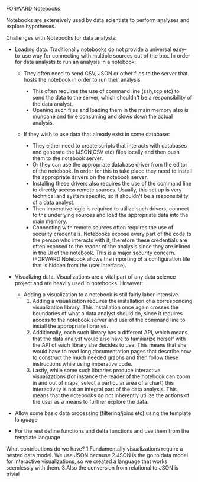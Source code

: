 FORWARD Notebooks

Notebooks are extensively used by data scientists to perform analyses and explore hypotheses.


Challenges with Notebooks for data analysts:

* Loading data. Traditionally notebooks do not provide a universal easy-to-use way for connecting with multiple sources out of the box. In order for data analysts to run an analysis in a notebook:
    * They often need to send CSV, JSON or other files to the server that hosts the notebook in order to run their analysis  
        * This often requires the use of command line (ssh,scp etc) to send the data to the server, which shouldn't be a responsibility of the data analyst.
        * Opening such files and loading them in the main memory also is mundane and time consuming and slows down the actual analysis.

    * If they wish to use data that already exist in some database:
       * They either need to create scripts that interacts with databases and generate the (JSON,CSV etc) files locally and then push them to the notebook server.
       * Or they can use the appropriate database driver from the editor of the notebook. In order for this to take place they need to install the appropriate drivers on the notebook server.
        * Installing these drivers also requires the use of the command line to directly access remote sources. Usually, this set up is very technical and system specific, so it shouldn't be a responsibility of a data analyst.
        * Then imperative logic is required to utilize such drivers, connect to the underlying sources and load the appropriate data into the main memory.
        * Connecting with remote sources often requires the use of security credentials. Notebooks expose every part of the code to the person who interacts with it, therefore these credentials are often exposed to the reader of the analysis since they are inlined in the UI of the notebook. This is a major security concern. (FORWARD Notebook allows the importing of a configuration file that is hidden from the user interface).

* Visualizing data. Visualizations are a vital part of any data science project and are heavily used in notebooks. However:
  * Adding a visualization to a notebook is still fairly labor intensive.
    1. Adding a visualization requires the installation of a corresponding visualization library. This installation once again crosses the boundaries of what a data analyst should do, since it requires access to the notebook server and use of the command line to install the appropriate libraries.
    2. Additionally, each such library has a different API, which means that the data analyst would also have to familiarize herself with the API of each library she decides to use. This means that she would have to read long documentation pages that describe how to construct the much needed graphs and then follow these instructions while using imperative code.
    3. Lastly, while some such libraries produce interactive visualizations (for instance the reader of the notebook can zoom in and out of maps, select a particular area of a chart) this interactivity is not an integral part of the data analysis. This means that the notebooks do not inherently utilize the actions of the user as a means to further explore the data.


* Allow some basic data processing (filtering/joins etc) using the template language
* For the rest define functions and delta functions and use them from the template language


What contributions do we have?
1.Fundamentally visualizations require a nested data model. We use JSON because
2.JSON is the go to data model for interactive visualizations, so we created a language that works seemlessly with them.
3.Also the conversion from relational to JSON is trivial
